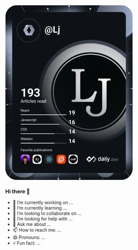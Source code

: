 <a href="https://app.daily.dev/Lj"><img src="https://github.com/ljubomirsinadinovski/ljubomirsinadinovski/blob/master/devcard.svg" width="400" alt="Ljubomir Sinadinovski's Dev Card"/></a>

### Hi there 👋



- 🔭 I’m currently working on ...
- 🌱 I’m currently learning ...
- 👯 I’m looking to collaborate on ...
- 🤔 I’m looking for help with ...
- 💬 Ask me about ...
- 📫 How to reach me: ...
- 😄 Pronouns: ...
- ⚡ Fun fact: ...

